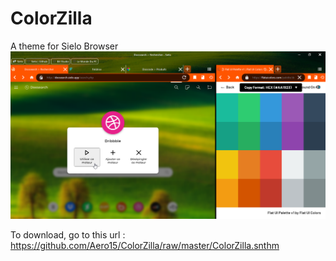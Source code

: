 # ColorZilla
A theme for Sielo Browser
![Skin preview](wiki/img/screen1.png "Skin preview")

To download, go to this url : https://github.com/Aero15/ColorZilla/raw/master/ColorZilla.snthm